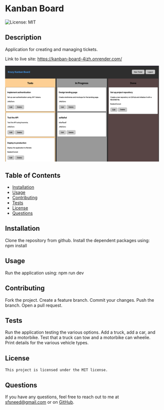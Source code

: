 # Kanban Board

![License: MIT](https://img.shields.io/badge/License-MIT-yellow.svg)

## Description

Application for creating and managing tickets.

Link to live site:  https://kanban-board-4izh.onrender.com/

![Alt text](/client/src/assets/screenshot.png)

## Table of Contents

- [Installation](#installation)
- [Usage](#usage)
- [Contributing](#contributing)
- [Tests](#tests)
- [License](#license)
- [Questions](#questions)

## Installation

Clone the repository from github. Install the dependent packages using: npm install

## Usage

Run the application using: npm run dev<br>

## Contributing

Fork the project. Create a feature branch. Commit your changes. Push the branch. Open a pull request.

## Tests

Run the application testing the various options. Add a truck, add a car, and add a motorbike. Test that a truck can tow and a motorbike can wheelie. Print details for the various vehicle types.

## License

    This project is licensed under the MIT license.

## Questions

If you have any questions, feel free to reach out to me at [sfsneed@gmail.com](mailto:sfsneed@gmail.com) or on [GitHub](https://github.com/sfsneed70).